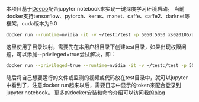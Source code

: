本项目基于[Deepo](https://github.com/ufoym/deepo)配合jupyter notebook来实现一键深度学习环境启动。
当前docker支持tensorflow、pytorch、keras、mxnet、caffe、caffe2、darknet等框架，cuda版本为9.0
```bash
docker run --runtime=nvidia -it -v ~/test:/test -p 5050:5050 xs020105/dl-cv 
```
这里使用了目录映射，需要先在本用户根目录下创建test目录，如果出现权限问题，可以添加--privileged=true尝试解决，即：
```bash
docker run --privileged=true --runtime=nvidia -it -v ~/test:/test -p 5050:5050 xs020105/dl-cv 
```
随后将自己想要运行的文件或监测的视频或代码放在test目录中，就可以jupyter中看到了，注意docker run起来以后，需要日志中显示的token来配合登录到jupyter notebook。
更多的docker安装和命令介绍可以访问我的[blog](https://nanfei.xyz/2019/01/06/%E4%B8%80%E9%94%AE%E6%B7%B1%E5%BA%A6%E5%AD%A6%E4%B9%A0/)

